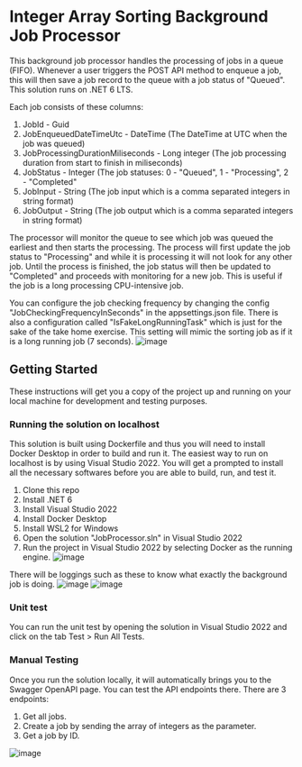 # Integer Array Sorting Background Job Processor

This background job processor handles the processing of jobs in a queue (FIFO). 
Whenever a user triggers the POST API method to enqueue a job, this will then save a job record to the queue with a job status of "Queued".
This solution runs on .NET 6 LTS.

Each job consists of these columns:
1. JobId - Guid
2. JobEnqueuedDateTimeUtc - DateTime (The DateTime at UTC when the job was queued)
3. JobProcessingDurationMiliseconds - Long integer (The job processing duration from start to finish in miliseconds)
4. JobStatus - Integer (The job statuses: 0 - "Queued", 1 - "Processing", 2 - "Completed"
5. JobInput - String (The job input which is a comma separated integers in string format)
6. JobOutput - String (The job output which is a comma separated integers in string format)

The processor will monitor the queue to see which job was queued the earliest and then starts the processing.
The process will first update the job status to "Processing" and while it is processing it will not look for any other job.
Until the process is finished, the job status will then be updated to "Completed" and proceeds with monitoring for a new job.
This is useful if the job is a long processing CPU-intensive job.

You can configure the job checking frequency by changing the config "JobCheckingFrequencyInSeconds" in the appsettings.json file. 
There is also a configuration called "IsFakeLongRunningTask" which is just for the sake of the take home exercise. This setting will mimic the sorting job as if it is a long running job (7 seconds).
![image](https://user-images.githubusercontent.com/55015047/182481436-8acc6b05-958c-4c3f-b151-df8a6b1e6aa4.png)


## Getting Started
These instructions will get you a copy of the project up and running on your local machine for development and testing purposes. 

### Running the solution on localhost
This solution is built using Dockerfile and thus you will need to install Docker Desktop in order to build and run it.
The easiest way to run on localhost is by using Visual Studio 2022. You will get a prompted to install all the necessary softwares before you are able to build, run, and test it.

1. Clone this repo
2. Install .NET 6
3. Install Visual Studio 2022
4. Install Docker Desktop
5. Install WSL2 for Windows
6. Open the solution "JobProcessor.sln" in Visual Studio 2022
7. Run the project in Visual Studio 2022 by selecting Docker as the running engine.
![image](https://user-images.githubusercontent.com/55015047/182480941-2bf21336-8ff9-4c4a-aff5-96f72f7737fb.png)

There will be loggings such as these to know what exactly the background job is doing.
![image](https://user-images.githubusercontent.com/55015047/182482299-b9808593-0a03-451a-95c9-598b330c7f5e.png)
![image](https://user-images.githubusercontent.com/55015047/182482363-5a3a0f8a-e1af-4186-8b41-88d6cd2de002.png)


### Unit test
You can run the unit test by opening the solution in Visual Studio 2022 and click on the tab Test > Run All Tests.

### Manual Testing
Once you run the solution locally, it will automatically brings you to the Swagger OpenAPI page. You can test the API endpoints there.
There are 3 endpoints:
1. Get all jobs.
2. Create a job by sending the array of integers as the parameter.
3. Get a job by ID.

![image](https://user-images.githubusercontent.com/55015047/182481738-eb97f17b-581c-4de8-bec1-4ca39cdea17e.png)
